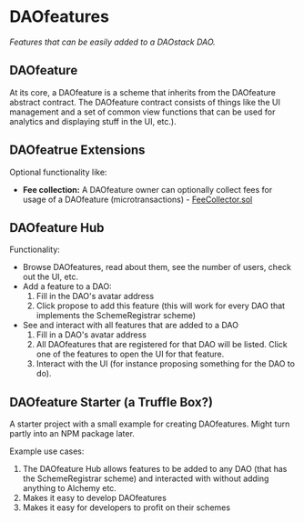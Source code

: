 # DAOfeatures
*Features that can be easily added to a DAOstack DAO.*

## DAOfeature
At its core, a DAOfeature is a scheme that inherits from the DAOfeature abstract contract. The DAOfeature contract consists of things like the UI management and a set of common view functions that can be used for analytics and displaying stuff in the UI, etc.).

## DAOfeatrue Extensions
Optional functionality like:
  - **Fee collection:** A DAOfeature owner can optionally collect fees for usage of a DAOfeature (microtransactions) - [FeeCollector.sol](https://github.com/dOrgTech/DAOfeatures/blob/master/features/tokenRegistry/contracts/FeeCollector.sol)

## DAOfeature Hub 
Functionality:
- Browse DAOfeatures, read about them, see the number of users, check out the UI, etc.
- Add a feature to a DAO:
  1. Fill in the DAO's avatar address
  2. Click propose to add this feature (this will work for every DAO that implements the SchemeRegistrar scheme)
- See and interact with all features that are added to a DAO
  1. Fill in a DAO's avatar address
  2. All DAOfeatures that are registered for that DAO will be listed. Click one of the features to open the UI for that feature.
  3. Interact with the UI (for instance proposing something for the DAO to do).

## DAOfeature Starter (a Truffle Box?)
A starter project with a small example for creating DAOfeatures. Might turn partly into an NPM package later.

Example use cases:
1. The DAOfeature Hub allows features to be added to any DAO (that has the  SchemeRegistrar scheme) and interacted with without adding anything to Alchemy etc.
2. Makes it easy to develop DAOfeatures
3. Makes it easy for developers to profit on their schemes
